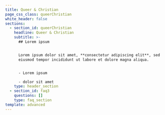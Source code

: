 ```yaml
---
title: Queer & Christian
page_css_class: queerChristian
white_header: false
sections:
  - section_id: queerChristian
    headline: Queer & Christian
    subtitle: >-
      ## Lorem ipsum


      Lorem ipsum dolor sit amet, **consectetur adipiscing elit**, sed do
      eiusmod tempor incididunt ut labore et dolore magna aliqua.


      - Lorem ipsum

      - dolor sit amet
    type: header_section
  - section_id: faq3
    questions: []
    type: faq_section
template: advanced
---
```

